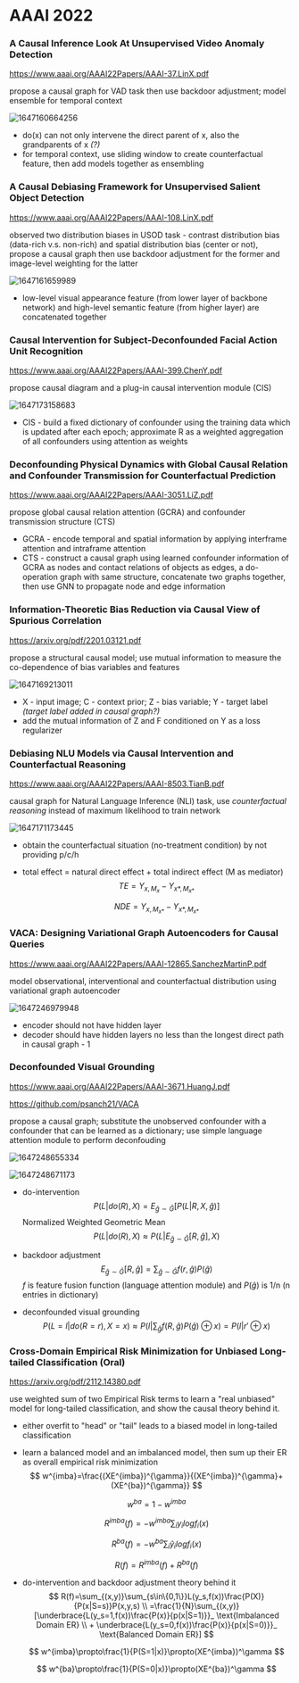 # AAAI 2022

### A Causal Inference Look At Unsupervised Video Anomaly Detection 

https://www.aaai.org/AAAI22Papers/AAAI-37.LinX.pdf

propose a causal graph for VAD task then use backdoor adjustment; model ensemble for temporal context

![1647160664256](https://github.com/ZigeW/Causality-in-CV/raw/main/images/1647160664256.png)

- do(x) can not only intervene the direct parent of x, also the grandparents of x *(?)*
- for temporal context, use sliding window to create counterfactual feature, then add models together as ensembling

### A Causal Debiasing Framework for Unsupervised Salient Object Detection

https://www.aaai.org/AAAI22Papers/AAAI-108.LinX.pdf

observed two distribution biases in USOD task - contrast distribution bias (data-rich v.s. non-rich) and spatial distribution bias (center or not), propose a causal graph then use backdoor adjustment for the former and image-level weighting for the latter

![1647161659989](https://github.com/ZigeW/Causality-in-CV/raw/main/images/1647161659989.png)

- low-level visual appearance feature (from lower layer of backbone network) and high-level semantic feature (from higher layer) are concatenated together

### Causal Intervention for Subject-Deconfounded Facial Action Unit Recognition

https://www.aaai.org/AAAI22Papers/AAAI-399.ChenY.pdf

propose causal diagram and a plug-in causal intervention module (CIS)

![1647173158683](https://github.com/ZigeW/Causality-in-CV/raw/main/images/1647173158683.png)

- CIS - build a fixed dictionary of confounder using the training data which is updated after each epoch; approximate R as a weighted aggregation of all confounders using attention as weights

### Deconfounding Physical Dynamics with Global Causal Relation and Confounder Transmission for Counterfactual Prediction

https://www.aaai.org/AAAI22Papers/AAAI-3051.LiZ.pdf

propose global causal relation attention (GCRA) and confounder transmission structure (CTS)

- GCRA - encode temporal and spatial information by applying interframe attention and intraframe attention
- CTS - construct a causal graph using learned confounder information of GCRA as nodes and contact relations of objects as edges, a do-operation graph with same structure, concatenate two graphs together, then use GNN to propagate node and edge information

### Information-Theoretic Bias Reduction via Causal View of Spurious Correlation

https://arxiv.org/pdf/2201.03121.pdf

propose a structural causal model; use mutual information to measure the co-dependence of bias variables and features

![1647169213011](https://github.com/ZigeW/Causality-in-CV/raw/main/images/1647169213011.png)

- X - input image; C - context prior; Z - bias variable; Y - target label *(target label added in causal graph?)*
- add the mutual information of Z and F conditioned on Y as a loss regularizer

### Debiasing NLU Models via Causal Intervention and Counterfactual Reasoning

https://www.aaai.org/AAAI22Papers/AAAI-8503.TianB.pdf

causal graph for Natural Language Inference (NLI) task, use *counterfactual reasoning* instead of maximum likelihood to train network

![1647171173445](https://github.com/ZigeW/Causality-in-CV/raw/main/images/1647171173445.png)

- obtain the counterfactual situation (no-treatment condition) by not providing p/c/h

- total effect  = natural direct effect + total indirect effect (M as mediator)
  $$
  TE = Y_{x,M_{x}}-Y_{x*,M_{x*}}
  $$

  $$
  NDE=Y_{x,M_{x*}}-Y_{x*,M_{x*}}
  $$

### VACA: Designing Variational Graph Autoencoders for Causal Queries

https://www.aaai.org/AAAI22Papers/AAAI-12865.SanchezMartinP.pdf

model observational, interventional and counterfactual distribution using variational graph autoencoder

![1647246979948](https://github.com/ZigeW/Causality-in-CV/raw/main/images/1647246979948.png)

- encoder should not have hidden layer 
- decoder should have hidden layers no less than the longest direct path in causal graph - 1

### Deconfounded Visual Grounding

https://www.aaai.org/AAAI22Papers/AAAI-3671.HuangJ.pdf

https://github.com/psanch21/VACA

propose a causal graph; substitute the unobserved confounder with a confounder that can be learned as a dictionary; use simple language attention module to perform deconfouding

![1647248655334](https://github.com/ZigeW/Causality-in-CV/raw/main/images/1647248655334.png)

![1647248671173](https://github.com/ZigeW/Causality-in-CV/raw/main/images/1647248671173.png)

- do-intervention
  $$
  P(L|do(R),X)=E_{\hat{g} \sim \hat{G}}[P(L|R,X,\hat{g})]
  $$
  Normalized Weighted Geometric Mean
  $$
  P(L|do(R),X) \approx P(L|E_{\hat{g} \sim \hat{G}}[R,\hat{g}],X)
  $$

- backdoor adjustment
  $$
  E_{\hat{g} \sim \hat{G}}[R,\hat{g}]=\sum_{\hat{g} \sim \hat{G}}f(r,\hat{g})P(\hat{g})
  $$
  $f$ is feature fusion function (language attention module) and $P(\hat{g})$ is 1/n (n entries in dictionary)

- deconfounded visual grounding
  $$
  P(L=l|do(R=r),X=x) \approx P(l|\sum_{\hat{g}}f(R,\hat{g})P(\hat{g}) \oplus x)=P(l|r' \oplus x)
  $$
  

### Cross-Domain Empirical Risk Minimization for Unbiased Long-tailed Classification (Oral)

https://arxiv.org/pdf/2112.14380.pdf

use weighted sum of two Empirical Risk terms to learn a "real unbiased" model for long-tailed classification, and show the causal theory behind it.

- either overfit to "head" or "tail" leads to a biased model in long-tailed classification

- learn a balanced model and an imbalanced model, then sum up their ER as overall empirical risk minimization
  $$
  w^{imba}=\frac{(XE^{imba})^{\gamma}}{(XE^{imba})^{\gamma}+(XE^{ba})^{\gamma}}
  $$

  $$
  w^{ba}=1-w^{imba}
  $$

  $$
  R^{imba}(f)=-w^{imba}\sum_{i}y_ilogf_i(x)
  $$

  $$
  R^{ba}(f)=-w^{ba}\sum_{i}\hat{y}_ilogf_i(x)
  $$

  $$
  R(f)=R^{imba}(f)+R^{ba}(f)
  $$

  

- do-intervention and backdoor adjustment theory behind it
  $$
  R(f)=\sum_{(x,y)}\sum_{s\in\{0,1\}}L(y_s,f(x))\frac{P(X)}{P(x|S=s)}P(x,y,s)
  \\ =\frac{1}{N}\sum_{(x,y)}[\underbrace{L(y_s=1,f(x))\frac{P(x)}{p(x|S=1)}}_ \text{Imbalanced Domain ER}
  \\ + \underbrace{L(y_s=0,f(x))\frac{P(x)}{p(x|S=0)}}_ \text{Balanced Domain ER}]
  $$

  $$
  w^{imba}\propto\frac{1}{P(S=1|x)}\propto(XE^{imba})^\gamma
  $$

  $$
  w^{ba}\propto\frac{1}{P(S=0|x)}\propto(XE^{ba})^\gamma
  $$

  

